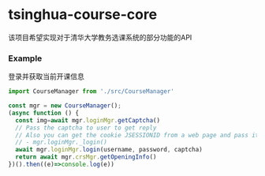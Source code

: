 # tsinghua-course-core
该项目希望实现对于清华大学教务选课系统的部分功能的API

### Example
登录并获取当前开课信息
```javascript
import CourseManager from './src/CourseManager'

const mgr = new CourseManager();
(async function () {
  const img=await mgr.loginMgr.getCaptcha()
  // Pass the captcha to user to get reply
  // Also you can get the cookie JSESSIONID from a web page and pass it to 
  // - mgr.loginMgr._login()
  await mgr.loginMgr.login(username, password, captcha)
  return await mgr.crsMgr.getOpeningInfo()
})().then((e)=>console.log(e))
```
